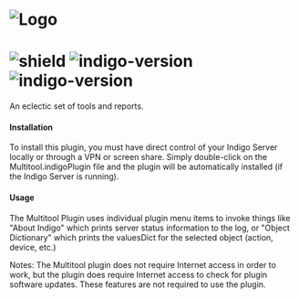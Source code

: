 # ![Logo](https://github.com/DaveL17/Multitool/wiki/img/img_multitoolLogo.png)  
# ![shield](https://img.shields.io/github/release/DaveL17/Multitool.svg) ![indigo-version](https://img.shields.io/badge/Indigo-7.0+-blueviolet.svg) ![indigo-version](https://img.shields.io/badge/Python-2.7-darkgreen.svg)

An eclectic set of tools and reports.

#### Installation
To install this plugin, you must have direct control of
your Indigo Server locally or through a VPN or screen
share.  Simply double-click on the Multitool.indigoPlugin
file and the plugin will be automatically installed (if
the Indigo Server is running).

#### Usage
The Multitool Plugin uses individual plugin menu items
to invoke things like "About Indigo" which prints server
status information to the log, or "Object Dictionary"
which prints the valuesDict for the selected object
(action, device, etc.)

Notes: The Multitool plugin does not require Internet access in 
order to work, but the plugin does require Internet access to check
for plugin software updates.  These features are not required to 
use the plugin.


